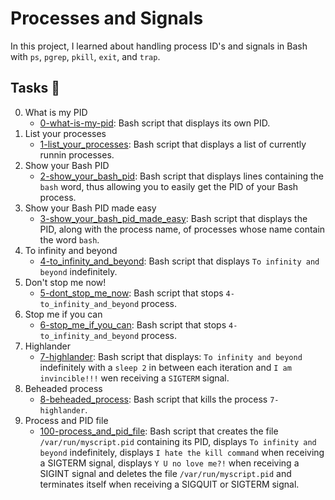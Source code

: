 # Processes and Signals

In this project, I learned about handling process ID's and signals in Bash with `ps`, `pgrep`, `pkill`, `exit`, and `trap`.

## Tasks :page_with_curl:
0. What is my PID
	- [0-what-is-my-pid](https://github.com/SamuelIbanga5/alx-system_engineering-devops/blob/master/0x05-processes_and_signals/0-what-is-my-pid): Bash script that displays its own PID.
1. List your processes
	- [1-list_your_processes](https://github.com/SamuelIbanga5/alx-system_engineering-devops/blob/master/0x05-processes_and_signals/1-list_your_processes): Bash script that displays a list of currently runnin processes.
2. Show your Bash PID
	- [2-show_your_bash_pid](https://github.com/SamuelIbanga5/alx-system_engineering-devops/blob/master/0x05-processes_and_signals/2-show_your_bash_pid): Bash script that displays lines containing the `bash` word, thus allowing you to easily get the PID of your Bash process.
3. Show your Bash PID made easy
	- [3-show_your_bash_pid_made_easy](https://github.com/SamuelIbanga5/alx-system_engineering-devops/blob/master/0x05-processes_and_signals/3-show_your_bash_pid_made_easy): Bash script that displays the PID, along with the process name, of processes whose name contain the word `bash`.
4. To infinity and beyond
	- [4-to_infinity_and_beyond](https://github.com/SamuelIbanga5/alx-system_engineering-devops/blob/master/0x05-processes_and_signals/4-to_infinity_and_beyond): Bash script that displays `To infinity and beyond` indefinitely.
5. Don't stop me now!
	- [5-dont_stop_me_now](https://github.com/SamuelIbanga5/alx-system_engineering-devops/blob/master/0x05-processes_and_signals/5-dont_stop_me_now): Bash script that stops `4-to_infinity_and_beyond` process.
6. Stop me if you can
	- [6-stop_me_if_you_can](https://github.com/SamuelIbanga5/alx-system_engineering-devops/blob/master/0x05-processes_and_signals/6-stop_me_if_you_can): Bash script that stops `4-to_infinity_and_beyond` process.
7. Highlander
	- [7-highlander](https://github.com/SamuelIbanga5/alx-system_engineering-devops/blob/master/0x05-processes_and_signals/7-highlander): Bash script that displays: `To infinity and beyond` indefinitely with a `sleep 2` in between each iteration and `I am invincible!!!` wen receiving a `SIGTERM` signal.
8. Beheaded process
	- [8-beheaded_process](https://github.com/SamuelIbanga5/alx-system_engineering-devops/blob/master/0x05-processes_and_signals/8-beheaded_process): Bash script that kills the process `7-highlander`.
9. Process and PID file
	- [100-process_and_pid_file](): Bash script that creates the file `/var/run/myscript.pid` containing its PID, displays `To infinity and beyond` indefinitely, displays `I hate the kill command` when receiving a SIGTERM signal, displays `Y U no love me?!` when receiving a SIGINT signal and deletes the file `/var/run/myscript.pid` and terminates itself when receiving a SIGQUIT or SIGTERM signal.

